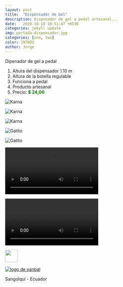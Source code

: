 ```yaml
---
layout: post
title:  "Dispensador de Gel"
description: Dispenador de gel a pedal artesanal...
date:   2020-10-18 10:51:47 +0530
categories: jekyll update
img: portada-dispensador.jpg
categories: [one, two]
color: 1976D2
author: Jorge
---
```

Dipenador de gel a pedal
1. Altura del dispensador 1.10 m
2. Altura de la botella regulable
3. Funciona a pedal
4. Producto artesanal
5. Precio: <b style='color:green'> $ 24,00 </b> 

![Karna]({{site.baseurl}}/images/dispensador2.jpg)

![Karna]({{site.baseurl}}/images/dispensador3.jpg)

![Karna]({{site.baseurl}}/images/dispensador1.jpg)


![Gatito](https://media.giphy.com/media/vFKqnCdLPNOKc/giphy.gif)

![Gatito](https://raw.githubusercontent.com/Jorge-onofa/karna/gh-pages/images/dispensador.gif)



![Dispensador](https://github.com/Jorge-onofa/karna/blob/gh-pages/images/dispensador.mp4?raw=true)


![Karna]({{site.baseurl}}/images/dispensador.mp4)

<img src="https://media.giphy.com/media/vFKqnCdLPNOKc/giphy.gif" width="40" height="40" />

[logo]: https://raw.githubusercontent.com/Betty-C/bef/gh-pages/assets/img/linkw.jpg
[dipensador]: https://api.whatsapp.com/send?phone=&text=Hola!%20Me%20interesa%20el%20dipensador%20de%20gel%20a%20pedal "clic para abrir chat de whatsapp"
 [![logo de yanbal][logo]][dipensador]

Sangolquí - Ecuador

